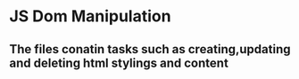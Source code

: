 # JS Dom Manipulation

## The files conatin tasks such as creating,updating and deleting  html stylings and content
